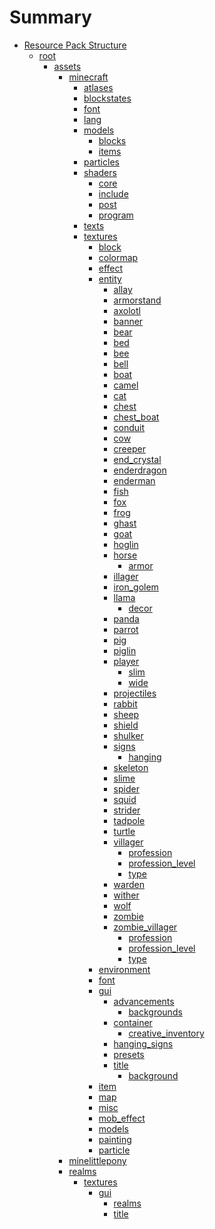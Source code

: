 # Summary

- [Resource Pack Structure](structure/README.md)
  - [root]()
    - [assets]()
      - [minecraft]()
        - [atlases]()
        - [blockstates]()
        - [font]()
        - [lang]()
        - [models]()
          - [blocks]()
          - [items]()
        - [particles]()
        - [shaders]()
          - [core]()
          - [include]()
          - [post]()
          - [program]()
        - [texts]()
        - [textures]()
          - [block]()
          - [colormap]()
          - [effect]()
          - [entity]()
            - [allay]()
            - [armorstand]()
            - [axolotl]()
            - [banner]()
            - [bear]()
            - [bed]()
            - [bee]()
            - [bell]()
            - [boat]()
            - [camel]()
            - [cat]()
            - [chest]()
            - [chest_boat]()
            - [conduit]()
            - [cow]()
            - [creeper]()
            - [end_crystal]()
            - [enderdragon]()
            - [enderman]()
            - [fish]()
            - [fox]()
            - [frog]()
            - [ghast]()
            - [goat]()
            - [hoglin]()
            - [horse]()
              - [armor]()
            - [illager]()
            - [iron_golem]()
            - [llama]()
              - [decor]()
            - [panda]()
            - [parrot]()
            - [pig]()
            - [piglin]()
            - [player]()
              - [slim]()
              - [wide]()
            - [projectiles]()
            - [rabbit]()
            - [sheep]()
            - [shield]()
            - [shulker]()
            - [signs]()
              - [hanging]()
            - [skeleton]()
            - [slime]()
            - [spider]()
            - [squid]()
            - [strider]()
            - [tadpole]()
            - [turtle]()
            - [villager]()
              - [profession]()
              - [profession_level]()
              - [type]()
            - [warden]()
            - [wither]()
            - [wolf]()
            - [zombie]()
            - [zombie_villager]()
              - [profession]()
              - [profession_level]()
              - [type]()
          - [environment]()
          - [font]()
          - [gui]()
            - [advancements]()
              - [backgrounds]()
            - [container]()
              - [creative_inventory]()
            - [hanging_signs]()
            - [presets]()
            - [title]()
              - [background]()
          - [item]()
          - [map]()
          - [misc]()
          - [mob_effect]()
          - [models]()
          - [painting]()
          - [particle]()
      - [minelittlepony]()
      - [realms]()
        - [textures]()
          - [gui]()
            - [realms]()
            - [title]()
